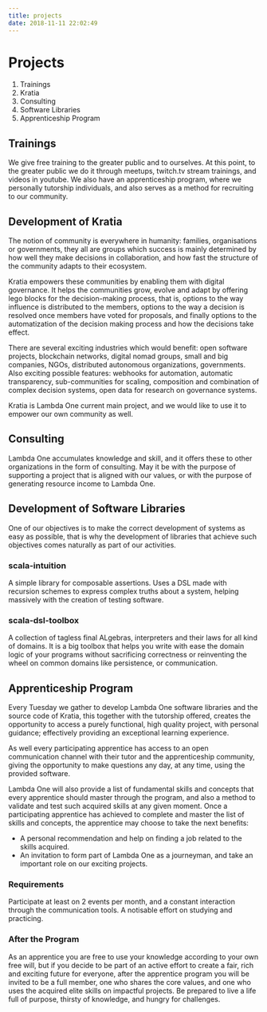 ```yaml
---
title: projects
date: 2018-11-11 22:02:49
---
```


# Projects

1. Trainings
2. Kratia
3. Consulting
4. Software Libraries
5. Apprenticeship Program

## Trainings
We give free training to the greater public and to ourselves. At this point, to the greater public we do it through meetups, twitch.tv stream trainings, and videos in youtube. We also have an apprenticeship program, where we personally tutorship individuals, and also serves as a method for recruiting to our community.

## Development of Kratia
The notion of community is everywhere in humanity: families, organisations or governments, they all are groups which success is mainly determined by how well they make decisions in collaboration, and how fast the structure of the community adapts to their ecosystem.

Kratia empowers these communities by enabling them with digital governance. It helps the communities grow, evolve and adapt by offering lego blocks for the decision-making process, that is, options to the way influence is distributed to the members, options to the way a decision is resolved once members have voted for proposals, and finally options to the automatization of the decision making process and how the decisions take effect. 

There are several exciting industries which would benefit: open software projects, blockchain networks, digital nomad groups, small and big companies, NGOs, distributed autonomous organizations, governments. Also exciting possible features: webhooks for automation, automatic transparency, sub-communities for scaling, composition and combination of complex decision systems, open data for research on governance systems.

Kratia is Lambda One current main project, and we would like to use it to empower our own community as well.

## Consulting
Lambda One accumulates knowledge and skill, and it offers these to other organizations in the form of consulting. May it be with the purpose of supporting a project that is aligned with our values, or with the purpose of generating resource income to Lambda One.

## Development of Software Libraries
One of our objectives is to make the correct development of systems as easy as possible, that is why the development of libraries that achieve such objectives comes naturally as part of our activities.

### scala-intuition
A simple library for composable assertions. Uses a DSL made with recursion schemes to express complex truths about a system, helping massively with the creation of testing software.

### scala-dsl-toolbox
A collection of tagless final ALgebras, interpreters and their laws for all kind of domains. It is a big toolbox that helps you write with ease the domain logic of your programs without sacrificing correctness or reinventing the wheel on common domains like persistence, or communication. 

## Apprenticeship Program
Every Tuesday we gather to develop Lambda One software libraries and the source code of Kratia, this together with the tutorship offered, creates the opportunity to access a purely functional, high quality project, with personal guidance; effectively providing an exceptional learning experience.

As well every participating apprentice has access to an open communication channel with their tutor and the apprenticeship community, giving the opportunity to make questions any day, at any time, using the provided software.

Lambda One will also provide a list of fundamental skills and concepts that every apprentice should master through the program, and also a method to validate and test such acquired skills at any given moment. Once a participating apprentice has achieved to complete and master the list of skills and concepts, the apprentice may choose to take the next benefits:

- A personal recommendation and help on finding a job related to the skills acquired.
- An invitation to form part of Lambda One as a journeyman, and take an important role on our exciting projects.

### Requirements
Participate at least on 2 events per month, and a constant interaction through the communication tools. A notisable effort on studying and practicing.

### After the Program
As an apprentice you are free to use your knowledge according to your own free will, but if you decide to be part of an active effort to create a fair, rich and exciting future for everyone, after the apprentice program you will be invited to be a full member, one who shares the core values, and one who uses the acquired elite skills on impactful projects. Be prepared to live a life full of purpose, thirsty of knowledge, and hungry for challenges.